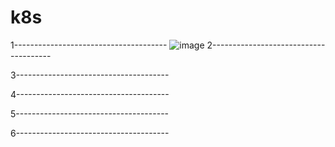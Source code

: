 # k8s
1--------------------------------------
![image](https://github.com/jenekisv/k8s/assets/38710485/6a0f12db-ddf3-43e3-94fd-aeed2a027524)
2--------------------------------------

3--------------------------------------

4--------------------------------------

5--------------------------------------

6--------------------------------------

